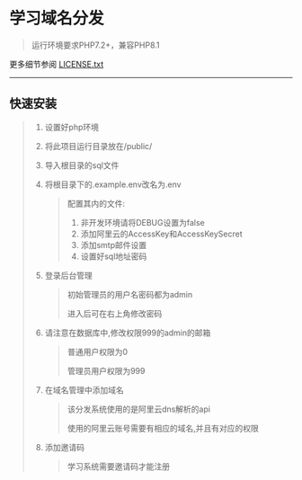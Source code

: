 # 学习域名分发

> 运行环境要求PHP7.2+，兼容PHP8.1

更多细节参阅 [LICENSE.txt](LICENSE.txt)

---

## 快速安装

> 1. 设置好php环境
>
> 2. 将此项目运行目录放在/public/
>
> 3. 导入根目录的sql文件
>
> 4. 将根目录下的.example.env改名为.env
>
>    > 配置其内的文件:
>    >
>    > 1. 非开发环境请将DEBUG设置为false
>    > 2. 添加阿里云的AccessKey和AccessKeySecret
>    > 3. 添加smtp邮件设置
>    > 4. 设置好sql地址密码
>
> 5. 登录后台管理
>
>    > 初始管理员的用户名密码都为admin
>    >
>    > 进入后可在右上角修改密码
>
> 6. 请注意在数据库中,修改权限999的admin的邮箱
>
>    > 普通用户权限为0
>    >
>    > 管理员用户权限为999
>
> 7. 在域名管理中添加域名
>
>    > 该分发系统使用的是阿里云dns解析的api
>    >
>    > 使用的阿里云账号需要有相应的域名,并且有对应的权限
>
> 8. 添加邀请码
>
>    > 学习系统需要邀请码才能注册

